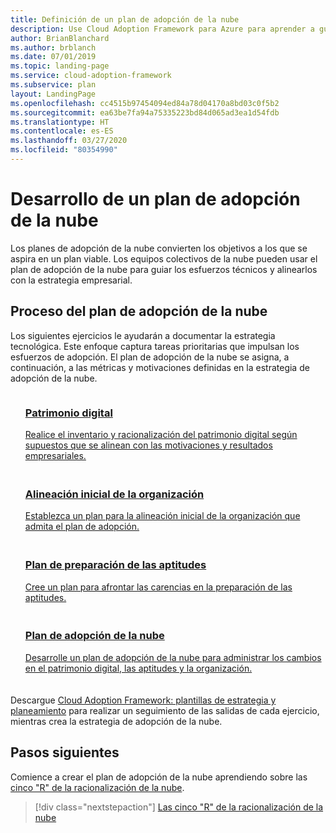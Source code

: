 ```yaml
---
title: Definición de un plan de adopción de la nube
description: Use Cloud Adoption Framework para Azure para aprender a guiar los esfuerzos técnicos con un plan de adopción de la nube definido.
author: BrianBlanchard
ms.author: brblanch
ms.date: 07/01/2019
ms.topic: landing-page
ms.service: cloud-adoption-framework
ms.subservice: plan
layout: LandingPage
ms.openlocfilehash: cc4515b97454094ed84a78d04170a8bd03c0f5b2
ms.sourcegitcommit: ea63be7fa94a75335223bd84d065ad3ea1d54fdb
ms.translationtype: HT
ms.contentlocale: es-ES
ms.lasthandoff: 03/27/2020
ms.locfileid: "80354990"
---
```

<!-- markdownlint-disable MD026 -->

# <a name="develop-a-cloud-adoption-plan"></a>Desarrollo de un plan de adopción de la nube

Los planes de adopción de la nube convierten los objetivos a los que se aspira en un plan viable. Los equipos colectivos de la nube pueden usar el plan de adopción de la nube para guiar los esfuerzos técnicos y alinearlos con la estrategia empresarial.

## <a name="cloud-adoption-plan-process"></a>Proceso del plan de adopción de la nube

Los siguientes ejercicios le ayudarán a documentar la estrategia tecnológica. Este enfoque captura tareas prioritarias que impulsan los esfuerzos de adopción. El plan de adopción de la nube se asigna, a continuación, a las métricas y motivaciones definidas en la estrategia de adopción de la nube.

<!-- markdownlint-disable MD033 -->

<ul class="panelContent cardsF">
    <li style="display: flex; flex-direction: column;">
        <a href="../digital-estate/rationalize.md">
            <div class="cardSize">
                <div class="cardPadding" style="padding-bottom:10px;">
                    <div class="card" style="padding-bottom:10px;">
                        <div class="cardImageOuter">
                            <div class="cardImage">
                                <img alt="" src="../_images/icons/1.png" data-linktype="external">
                            </div>
                        </div>
                        <div class="cardText" style="padding-left:0px;">
                            <h3>Patrimonio digital</h3>
Realice el inventario y racionalización del patrimonio digital según supuestos que se alinean con las motivaciones y resultados empresariales.
                        </div>
                    </div>
                </div>
            </div>
        </a>
    </li>
    <li style="display: flex; flex-direction: column;">
        <a href="./initial-org-alignment.md">
            <div class="cardSize">
                <div class="cardPadding" style="padding-bottom:10px;">
                    <div class="card" style="padding-bottom:10px;">
                        <div class="cardImageOuter">
                            <div class="cardImage">
                                <img alt="" src="../_images/icons/2.png" data-linktype="external">
                            </div>
                        </div>
                        <div class="cardText" style="padding-left:0px;">
                            <h3>Alineación inicial de la organización</h3>
Establezca un plan para la alineación inicial de la organización que admita el plan de adopción.
                        </div>
                    </div>
                </div>
            </div>
        </a>
    </li>
    <li style="display: flex; flex-direction: column;">
        <a href="./adapt-roles-skills-processes.md">
            <div class="cardSize">
                <div class="cardPadding" style="padding-bottom:10px;">
                    <div class="card" style="padding-bottom:10px;">
                        <div class="cardImageOuter">
                            <div class="cardImage">
                                <img alt="" src="../_images/icons/3.png" data-linktype="external">
                            </div>
                        </div>
                        <div class="cardText" style="padding-left:0px;">
                            <h3>Plan de preparación de las aptitudes</h3>
Cree un plan para afrontar las carencias en la preparación de las aptitudes.
                        </div>
                    </div>
                </div>
            </div>
        </a>
    </li>
    <li style="display: flex; flex-direction: column;">
        <a href="./plan-intro.md">
            <div class="cardSize">
                <div class="cardPadding" style="padding-bottom:10px;">
                    <div class="card" style="padding-bottom:10px;">
                        <div class="cardImageOuter">
                            <div class="cardImage">
                                <img alt="" src="../_images/icons/4.png" data-linktype="external">
                            </div>
                        </div>
                        <div class="cardText" style="padding-left:0px;">
                            <h3>Plan de adopción de la nube</h3>
Desarrolle un plan de adopción de la nube para administrar los cambios en el patrimonio digital, las aptitudes y la organización.
                        </div>
                    </div>
                </div>
            </div>
        </a>
    </li>
</ul>

Descargue [Cloud Adoption Framework: plantillas de estrategia y planeamiento](https://archcenter.blob.core.windows.net/cdn/fusion/readiness/Microsoft-Cloud-Adoption-Framework-Strategy-and-Plan-Template.docx) para realizar un seguimiento de las salidas de cada ejercicio, mientras crea la estrategia de adopción de la nube.

## <a name="next-steps"></a>Pasos siguientes

Comience a crear el plan de adopción de la nube aprendiendo sobre las [cinco "R" de la racionalización de la nube](../digital-estate/5-rs-of-rationalization.md).

> [!div class="nextstepaction"]
> [Las cinco "R" de la racionalización de la nube](../digital-estate/5-rs-of-rationalization.md)
